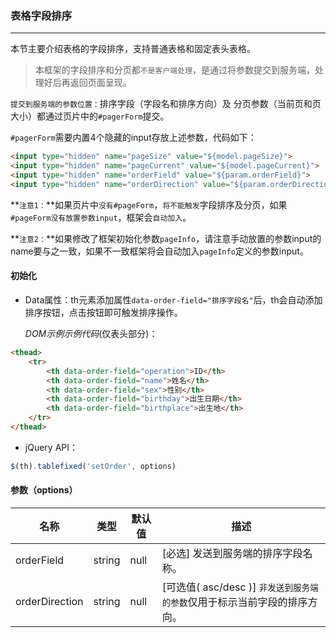 ### 表格字段排序
***
本节主要介绍表格的字段排序，支持普通表格和固定表头表格。
> 本框架的字段排序和分页都`不是客户端处理`，是通过将参数提交到服务端，处理好后再返回页面呈现。
> 
 `提交到服务端的参数位置：`排序字段（字段名和排序方向）及 分页参数（当前页和页大小）都通过页片中的`#pagerForm`提交。
>
  `#pagerForm`需要内置4个隐藏的input存放上述参数，代码如下：
  ```html
  <input type="hidden" name="pageSize" value="${model.pageSize}">             <!-- 页大小 -->
  <input type="hidden" name="pageCurrent" value="${model.pageCurrent}">       <!-- 当前页 -->
  <input type="hidden" name="orderField" value="${param.orderField}">         <!-- 排序字段 -->
  <input type="hidden" name="orderDirection" value="${param.orderDirection}"> <!-- 排序方向 -->
  ```
  **`注意1：`**如果页片中`没有#pageForm`，`将不能触发`字段排序及分页，如果`#pageForm没有放置参数input`，框架会`自动加入`。
>
   **`注意2：`**如果修改了框架初始化参数`pageInfo`，请注意手动放置的参数input的name要与之一致，如果不一致框架将会自动加入`pageInfo`定义的参数input。
  
#### 初始化
* Data属性：th元素添加属性`data-order-field="排序字段名"`后，th会自动添加排序按钮，点击按钮即可触发排序操作。

  *DOM示例示例代码*(仅表头部分)：
```html
<thead>
    <tr>
        <th data-order-field="operation">ID</th>
        <th data-order-field="name">姓名</th>
        <th data-order-field="sex">性别</th>
        <th data-order-field="birthday">出生日期</th>
        <th data-order-field="birthplace">出生地</th>
    </tr>
</thead>
```
* jQuery API：
```js
$(th).tablefixed('setOrder', options)
```

#### 参数（options）

| 名称 | 类型 | 默认值 | 描述 |
| -- | -- | -- | -- |
| orderField | string | null | [必选] 发送到服务端的排序字段名称。 |
| orderDirection | string | null | [可选值( asc/desc )] `非发送到服务端的参数`仅用于标示当前字段的排序方向。 |


